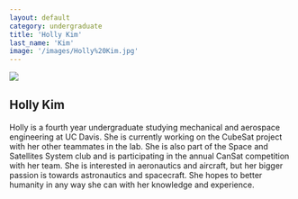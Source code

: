 ```yaml
---
layout: default
category: undergraduate
title: 'Holly Kim'
last_name: 'Kim'
image: '/images/Holly%20Kim.jpg'
---
```


<img src="{{ page.image }}">

<h2 class="team-title">Holly Kim</h2>
<h4 class="team-position"></h4>
<p>Holly is a fourth year undergraduate studying mechanical and aerospace engineering at UC Davis. She is currently working on the CubeSat project with her other teammates in the lab. She is also part of the Space and Satellites System club and is participating in the annual CanSat competition with her team. She is interested in aeronautics and aircraft, but her bigger passion is towards astronautics and spacecraft. She hopes to better humanity in any way she can with her knowledge and experience.</p>
<ul class="team-member-other-info"></ul>
